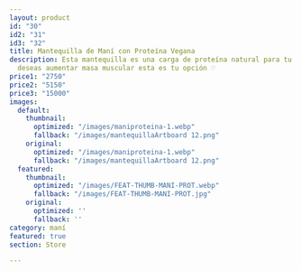 ```yaml
---
layout: product
id: "30"
id2: "31"
id3: "32"
title: Mantequilla de Maní con Proteína Vegana
description: Esta mantequilla es una carga de proteína natural para tu cuerpo, si
  deseas aumentar masa muscular esta es tu opción ♡
price1: "2750"
price2: "5150"
price3: "15000"
images:
  default:
    thumbnail:
      optimized: "/images/maniproteina-1.webp"
      fallback: "/images/mantequillaArtboard 12.png"
    original:
      optimized: "/images/maniproteina-1.webp"
      fallback: "/images/mantequillaArtboard 12.png"
  featured:
    thumbnail:
      optimized: "/images/FEAT-THUMB-MANI-PROT.webp"
      fallback: "/images/FEAT-THUMB-MANI-PROT.jpg"
    original:
      optimized: ''
      fallback: ''
category: maní
featured: true
section: Store

---
```


